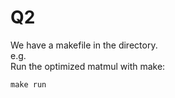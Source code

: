 # Q2
We have a makefile in the directory.<br>
e.g.<br>
Run the optimized matmul with make:
```
make run
```